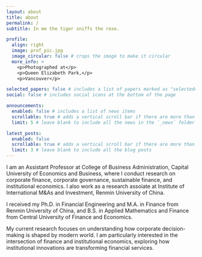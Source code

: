 ```yaml
---
layout: about
title: about
permalink: /
subtitle: In me the tiger sniffs the rose.

profile:
  align: right
  image: prof_pic.jpg
  image_circular: false # crops the image to make it circular
  more_info: >
    <p>Photographed at</p>
    <p>Queen Elizabeth Park,</p>
    <p>Vancouver</p>

selected_papers: false # includes a list of papers marked as "selected={true}"
social: false # includes social icons at the bottom of the page

announcements:
  enabled: false # includes a list of news items
  scrollable: true # adds a vertical scroll bar if there are more than 3 news items
  limit: 5 # leave blank to include all the news in the `_news` folder

latest_posts:
  enabled: false
  scrollable: true # adds a vertical scroll bar if there are more than 3 new posts items
  limit: 3 # leave blank to include all the blog posts
---
```


I am an Assistant Professor at College of Business Administration, Capital University of Economics and Business, where I conduct research on corporate finance, corporate governance, sustainable finance, and institutional economics. I also work as a research assoiate at Institute of International M&As and Investment, Renmin University of China.

I received my Ph.D. in Financial Engineering and M.A. in Finance from Renmin University of China, and B.S. in Applied Mathematics and Finance from Central University of Finance and Economics.

My current research focuses on understanding how corporate decision-making is shaped by modern world. I am particularly interested in the intersection of finance and institutional economics, exploring how institutional innovations are transforming financial services.
